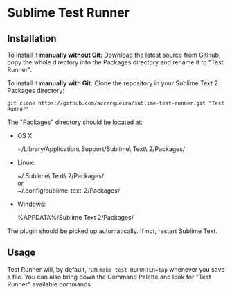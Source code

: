 Sublime Test Runner
===================

Installation
------------
To install it **manually without Git:** Download the latest source from [GitHub](http://github.com/accerqueira/sublime-test-runner), copy the whole directory into the Packages directory and rename it to "Test Runner".

To install it **manually with Git:** Clone the repository in your Sublime Text 2 Packages directory:

    git clone https://github.com/accerqueira/sublime-test-runner.git "Test Runner"


The "Packages" directory should be located at:

* OS X:

    ~/Library/Application\ Support/Sublime\ Text\ 2/Packages/

* Linux:

    ~/.Sublime\ Text\ 2/Packages/  
    or  
    ~/.config/sublime-text-2/Packages/

* Windows:

    %APPDATA%/Sublime Text 2/Packages/


The plugin should be picked up automatically. If not, restart Sublime Text.


Usage
-----

Test Runner will, by default, run ``make test REPORTER=tap`` whenever you save a file. You can also bring down the Command Palette and look for "Test Runner" available commands.
